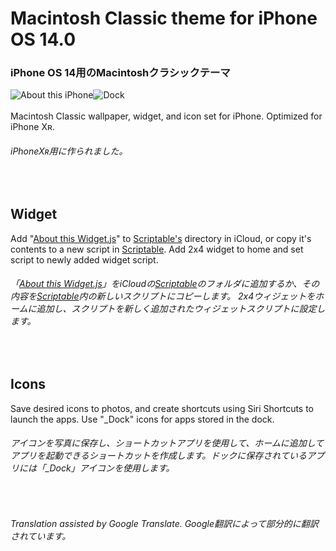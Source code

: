 # Macintosh Classic theme for iPhone OS 14.0
### iPhone OS 14用のMacintoshクラシックテーマ
![About this iPhone](https://raw.githubusercontent.com/MisutaaUrufu/iOS-System-14-Theme/master/Light/Marketing/about.JPG)![Dock](https://raw.githubusercontent.com/MisutaaUrufu/iOS-System-14-Theme/master/Light/Marketing/dock.JPG)<br/><br/>
Macintosh Classic wallpaper, widget, and icon set for iPhone. Optimized for iPhone Xʀ.<br/>
###### iPhoneXʀ用に作られました。
<br/>

## Widget
Add "[About this Widget.js](https://github.com/MisutaaUrufu/iOS-System-14-Theme/blob/master/Light/Scriptable/About%20This%20Widget.js)" to [Scriptable's](https://scriptable.app) directory in iCloud, or copy it's contents to a new script in [Scriptable](https://scriptable.app). Add 2x4 widget to home and set script to newly added widget script.<br/>
###### 「[About this Widget.js](https://github.com/MisutaaUrufu/iOS-System-14-Theme/blob/master/Light/Scriptable/About%20This%20Widget.js)」をiCloudの[Scriptable](https://scriptable.app)のフォルダに追加するか、その内容を[Scriptable](https://scriptable.app)内の新しいスクリプトにコピーします。 2x4ウィジェットをホームに追加し、スクリプトを新しく追加されたウィジェットスクリプトに設定します。
<br/>

## Icons
Save desired icons to photos, and create shortcuts using Siri Shortcuts to launch the apps. Use "_Dock" icons for apps stored in the dock.<br/>
###### アイコンを写真に保存し、ショートカットアプリを使用して、ホームに追加してアプリを起動できるショートカットを作成します。ドックに保存されているアプリには「_Dock」アイコンを使用します。
<br/>

###### Translation assisted by Google Translate. Google翻訳によって部分的に翻訳されています。
